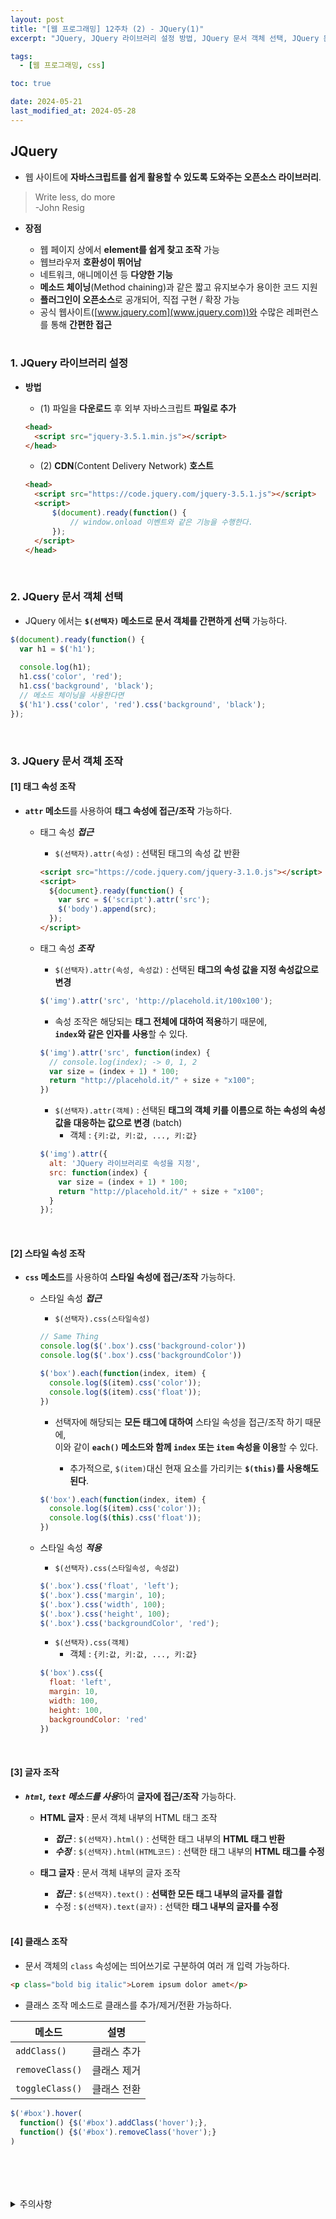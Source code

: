 ```yaml
---
layout: post
title: "[웹 프로그래밍] 12주차 (2) - JQuery(1)"
excerpt: "JQuery, JQuery 라이브러리 설정 방법, JQuery 문서 객체 선택, JQuery 문서 객체 조작, 태그 속성 조작, 스타일 속성 조작, 글자 조작, 클래스 조작"

tags:
  - [웹 프로그래밍, css]

toc: true

date: 2024-05-21
last_modified_at: 2024-05-28
---
```

## JQuery
- 웹 사이트에 **자바스크립트를 쉽게 활용할 수 있도록 도와주는 오픈소스 라이브러리**.  

> Write less, do more  
> -John Resig

- **장점**
  - 웹 페이지 상에서 **element를 쉽게 찾고 조작** 가능
  - 웹브라우저 **호환성이 뛰어남**
  - 네트워크, 애니메이션 등 **다양한 기능**
  - **메소드 체이닝**(Method chaining)과 같은 짧고 유지보수가 용이한 코드 지원  
  - **플러그인이 오픈소스**로 공개되어, 직접 구현 / 확장 가능
  - 공식 웹사이트([www.jquery.com](www.jquery.com))와 수많은 레퍼런스를 통해 **간편한 접근**  

  <br>

### 1. JQuery 라이브러리 설정
- **방법**
  - (1) 파일을 **다운로드** 후 외부 자바스크립트 **파일로 추가**  

  ```html
  <head>
    <script src="jquery-3.5.1.min.js"></script>
  </head>  
  ```

  - (2) **CDN**(Content Delivery Network) **호스트**

  ```html
  <head>
    <script src="https://code.jquery.com/jquery-3.5.1.js"></script>
    <script>
        $(document).ready(function() {
            // window.onload 이벤트와 같은 기능을 수행한다.  
        });
    </script>
  </head> 
  ```

  <br>

### 2. JQuery 문서 객체 선택
- JQuery 에서는 **`$(선택자)` 메소드로 문서 객체를 간편하게 선택** 가능하다.  

```js
$(document).ready(function() {
  var h1 = $('h1');
  
  console.log(h1);
  h1.css('color', 'red');
  h1.css('background', 'black');
  // 메소드 체이닝을 사용한다면
  $('h1').css('color', 'red').css('background', 'black');
});
```

<br>

### 3. JQuery 문서 객체 조작
#### [1] 태그 속성 조작
- **`attr` 메소드**를 사용하여 **태그 속성에 접근/조작** 가능하다.  

  - 태그 속성 ***접근***
    - `$(선택자).attr(속성)` : 선택된 태그의 속성 값 반환  

    ```html
    <script src="https://code.jquery.com/jquery-3.1.0.js"></script>
    <script>
      ${document}.ready(function() {
        var src = $('script').attr('src');
        $('body').append(src);
      });
    </script>
    ```

  - 태그 속성 ***조작***
    - `$(선택자).attr(속성, 속성값)` : 선택된 **태그의 속성 값을 지정 속성값으로 변경**  

    ```js
    $('img').attr('src', 'http://placehold.it/100x100');
    ```

    - 속성 조작은 해당되는 **태그 전체에 대하여 적용**하기 때문에,  
    **`index`와 같은 인자를 사용**할 수 있다.  

    ```js
    $('img').attr('src', function(index) {
      // console.log(index); -> 0, 1, 2
      var size = (index + 1) * 100;
      return "http://placehold.it/" + size + "x100";
    })
    ```

    - `$(선택자).attr(객체)` : 선택된 **태그의 객체 키를 이름으로 하는 속성의 속성 값을 대응하는 값으로 변경** (batch)
      - 객체 : `{키:값, 키:값, ..., 키:값}`

    ```js
    $('img').attr({
      alt: 'JQuery 라이브러리로 속성을 지정',
      src: function(index) {
        var size = (index + 1) * 100;
        return "http://placehold.it/" + size + "x100";
      }
    });
    ```

  <br>

#### [2] 스타일 속성 조작
- **`css` 메소드**를 사용하여 **스타일 속성에 접근/조작** 가능하다.  

  - 스타일 속성 ***접근***
    - `$(선택자).css(스타일속성)`

    ```js
    // Same Thing
    console.log($('.box').css('background-color'))
    console.log($('.box').css('backgroundColor'))
    ```

    ```js
    $('box').each(function(index, item) {
      console.log($(item).css('color'));
      console.log($(item).css('float'));
    })
    ```

    - 선택자에 해당되는 **모든 태그에 대하여** 스타일 속성을 접근/조작 하기 때문에,  
    이와 같이 **`each()` 메소드와 함께 `index` 또는 `item` 속성을 이용**할 수 있다.  

      - 추가적으로, `$(item)`대신 현재 요소를 가리키는 **`$(this)`를 사용해도 된다**.  

    ```js
    $('box').each(function(index, item) {
      console.log($(item).css('color'));
      console.log($(this).css('float'));
    })
    ```

  - 스타일 속성 ***적용***
    - `$(선택자).css(스타일속성, 속성값)`

    ```js
    $('.box').css('float', 'left');
    $('.box').css('margin', 10);
    $('.box').css('width', 100);
    $('.box').css('height', 100);
    $('.box').css('backgroundColor', 'red');
    ```

    - `$(선택자).css(객체)`
      - 객체 : `{키:값, 키:값, ..., 키:값}`  

    ```js
    $('box').css({
      float: 'left',
      margin: 10,
      width: 100,
      height: 100,
      backgroundColor: 'red'
    })
    ```

<br>

#### [3] 글자 조작
- ***`html`, `text` 메소드를 사용***하여 **글자에 접근/조작** 가능하다.  

  - **HTML 글자** : 문서 객체 내부의 HTML 태그 조작
    - ***접근*** : `$(선택자).html()` : 선택한 태그 내부의 **HTML 태그 반환**
    - ***수정*** : `$(선택자).html(HTML코드)` : 선택한 태그 내부의 **HTML 태그를 수정**
    
  - **태그 글자** : 문서 객체 내부의 글자 조작
    - ***접근*** : `$(선택자).text()` : **선택한 모든 태그 내부의 글자를 결합**
    - 수정 : `$(선택자).text(글자)` : 선택한 **태그 내부의 글자를 수정**

    <br>

#### [4] 클래스 조작
- 문서 객체의 `class` 속성에는 띄어쓰기로 구분하여 여러 개 입력 가능하다.  

```html
<p class="bold big italic">Lorem ipsum dolor amet</p>
```

- 클래스 조작 메소드로 클래스를 추가/제거/전환 가능하다.  

|메소드|설명|
|---|---|
|`addClass()`|클래스 추가|
|`removeClass()`|클래스 제거|
|`toggleClass()`|클래스 전환|

```js
$('#box').hover(
  function() {$('#box').addClass('hover');},
  function() {$('#box').removeClass('hover');}
)
```

<br>
<br>
<br>
<br>
<details>
<summary>주의사항</summary>
<div markdown="1">

이 포스팅은 강원대학교 김아욱 교수님의 웹 프로그래밍 수업을 들으며 내용을 정리 한 것입니다.  
수업 내용에 대한 저작권은 교수님께 있으니,  
다른 곳으로의 무분별한 내용 복사를 자제해 주세요.

</div>
</details> 